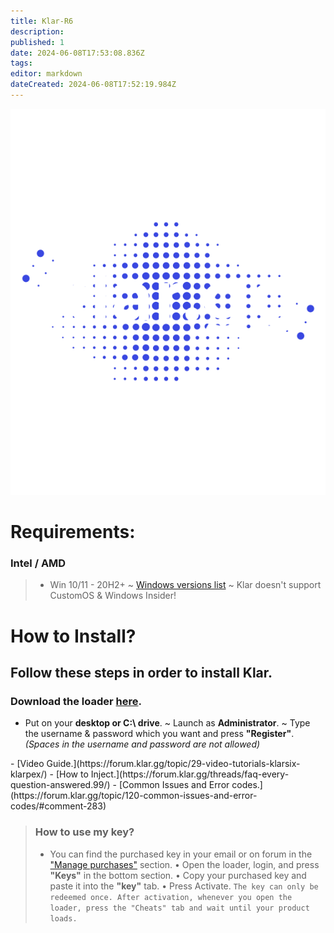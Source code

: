 ```yaml
---
title: Klar-R6
description: 
published: 1
date: 2024-06-08T17:53:08.836Z
tags: 
editor: markdown
dateCreated: 2024-06-08T17:52:19.984Z
---
```


![klar.png](/klar.png)
# Requirements:

### Intel / AMD 
> - Win 10/11 - 20H2+
~ [Windows versions list](https://en.wikipedia.org/wiki/Windows_10_version_history)
~ Klar doesn't support CustomOS & Windows Insider!
 
 

# How to Install?
## Follow these steps in order to install Klar.
### Download the loader [here](https://klar.gg/loader/).
- Put on your **desktop or C:\ drive**.
~ Launch as **Administrator**.
~ Type the username & password which you want and press **"Register"**. *(Spaces in the username and password are not allowed)*
<ba>
</ba>
- [Video Guide.](https://forum.klar.gg/topic/29-video-tutorials-klarsix-klarpex/)
 - [How to Inject.](https://forum.klar.gg/threads/faq-every-question-answered.99/)
 - [Common Issues and Error codes.](https://forum.klar.gg/topic/120-common-issues-and-error-codes/#comment-283)


 
> ### How to use my key?
> - You can find the purchased key in your email or on forum in the ["Manage purchases"](https://forum.klar.gg/clients/purchases/) section.
• Open the loader, login, and press **"Keys"** in the bottom section.
• Copy your purchased key and paste it into the **"key"** tab.
• Press Activate.
`The key can only be redeemed once. After activation, whenever you open the loader, press the "Cheats" tab and wait until your product loads.`